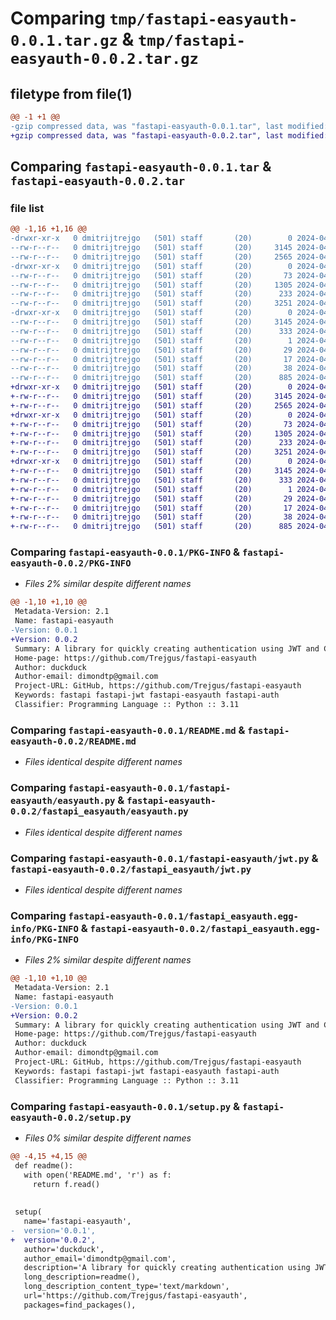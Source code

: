 # Comparing `tmp/fastapi-easyauth-0.0.1.tar.gz` & `tmp/fastapi-easyauth-0.0.2.tar.gz`

## filetype from file(1)

```diff
@@ -1 +1 @@
-gzip compressed data, was "fastapi-easyauth-0.0.1.tar", last modified: Fri Apr  5 16:09:21 2024, max compression
+gzip compressed data, was "fastapi-easyauth-0.0.2.tar", last modified: Fri Apr 12 16:41:40 2024, max compression
```

## Comparing `fastapi-easyauth-0.0.1.tar` & `fastapi-easyauth-0.0.2.tar`

### file list

```diff
@@ -1,16 +1,16 @@
-drwxr-xr-x   0 dmitrijtrejgo   (501) staff       (20)        0 2024-04-05 16:09:21.128998 fastapi-easyauth-0.0.1/
--rw-r--r--   0 dmitrijtrejgo   (501) staff       (20)     3145 2024-04-05 16:09:21.129070 fastapi-easyauth-0.0.1/PKG-INFO
--rw-r--r--   0 dmitrijtrejgo   (501) staff       (20)     2565 2024-04-05 15:58:15.000000 fastapi-easyauth-0.0.1/README.md
-drwxr-xr-x   0 dmitrijtrejgo   (501) staff       (20)        0 2024-04-05 16:09:21.128296 fastapi-easyauth-0.0.1/fastapi-easyauth/
--rw-r--r--   0 dmitrijtrejgo   (501) staff       (20)       73 2024-04-05 15:42:05.000000 fastapi-easyauth-0.0.1/fastapi-easyauth/__init__.py
--rw-r--r--   0 dmitrijtrejgo   (501) staff       (20)     1305 2024-04-05 15:54:13.000000 fastapi-easyauth-0.0.1/fastapi-easyauth/easyauth.py
--rw-r--r--   0 dmitrijtrejgo   (501) staff       (20)      233 2024-04-04 18:40:07.000000 fastapi-easyauth-0.0.1/fastapi-easyauth/exp.py
--rw-r--r--   0 dmitrijtrejgo   (501) staff       (20)     3251 2024-04-05 15:41:51.000000 fastapi-easyauth-0.0.1/fastapi-easyauth/jwt.py
-drwxr-xr-x   0 dmitrijtrejgo   (501) staff       (20)        0 2024-04-05 16:09:21.128906 fastapi-easyauth-0.0.1/fastapi_easyauth.egg-info/
--rw-r--r--   0 dmitrijtrejgo   (501) staff       (20)     3145 2024-04-05 16:09:21.000000 fastapi-easyauth-0.0.1/fastapi_easyauth.egg-info/PKG-INFO
--rw-r--r--   0 dmitrijtrejgo   (501) staff       (20)      333 2024-04-05 16:09:21.000000 fastapi-easyauth-0.0.1/fastapi_easyauth.egg-info/SOURCES.txt
--rw-r--r--   0 dmitrijtrejgo   (501) staff       (20)        1 2024-04-05 16:09:21.000000 fastapi-easyauth-0.0.1/fastapi_easyauth.egg-info/dependency_links.txt
--rw-r--r--   0 dmitrijtrejgo   (501) staff       (20)       29 2024-04-05 16:09:21.000000 fastapi-easyauth-0.0.1/fastapi_easyauth.egg-info/requires.txt
--rw-r--r--   0 dmitrijtrejgo   (501) staff       (20)       17 2024-04-05 16:09:21.000000 fastapi-easyauth-0.0.1/fastapi_easyauth.egg-info/top_level.txt
--rw-r--r--   0 dmitrijtrejgo   (501) staff       (20)       38 2024-04-05 16:09:21.129262 fastapi-easyauth-0.0.1/setup.cfg
--rw-r--r--   0 dmitrijtrejgo   (501) staff       (20)      885 2024-04-05 15:58:21.000000 fastapi-easyauth-0.0.1/setup.py
+drwxr-xr-x   0 dmitrijtrejgo   (501) staff       (20)        0 2024-04-12 16:41:40.770972 fastapi-easyauth-0.0.2/
+-rw-r--r--   0 dmitrijtrejgo   (501) staff       (20)     3145 2024-04-12 16:41:40.771038 fastapi-easyauth-0.0.2/PKG-INFO
+-rw-r--r--   0 dmitrijtrejgo   (501) staff       (20)     2565 2024-04-12 16:40:03.000000 fastapi-easyauth-0.0.2/README.md
+drwxr-xr-x   0 dmitrijtrejgo   (501) staff       (20)        0 2024-04-12 16:41:40.770360 fastapi-easyauth-0.0.2/fastapi_easyauth/
+-rw-r--r--   0 dmitrijtrejgo   (501) staff       (20)       73 2024-04-12 16:38:49.000000 fastapi-easyauth-0.0.2/fastapi_easyauth/__init__.py
+-rw-r--r--   0 dmitrijtrejgo   (501) staff       (20)     1305 2024-04-12 16:38:49.000000 fastapi-easyauth-0.0.2/fastapi_easyauth/easyauth.py
+-rw-r--r--   0 dmitrijtrejgo   (501) staff       (20)      233 2024-04-12 16:38:49.000000 fastapi-easyauth-0.0.2/fastapi_easyauth/exp.py
+-rw-r--r--   0 dmitrijtrejgo   (501) staff       (20)     3251 2024-04-12 16:38:49.000000 fastapi-easyauth-0.0.2/fastapi_easyauth/jwt.py
+drwxr-xr-x   0 dmitrijtrejgo   (501) staff       (20)        0 2024-04-12 16:41:40.770879 fastapi-easyauth-0.0.2/fastapi_easyauth.egg-info/
+-rw-r--r--   0 dmitrijtrejgo   (501) staff       (20)     3145 2024-04-12 16:41:40.000000 fastapi-easyauth-0.0.2/fastapi_easyauth.egg-info/PKG-INFO
+-rw-r--r--   0 dmitrijtrejgo   (501) staff       (20)      333 2024-04-12 16:41:40.000000 fastapi-easyauth-0.0.2/fastapi_easyauth.egg-info/SOURCES.txt
+-rw-r--r--   0 dmitrijtrejgo   (501) staff       (20)        1 2024-04-12 16:41:40.000000 fastapi-easyauth-0.0.2/fastapi_easyauth.egg-info/dependency_links.txt
+-rw-r--r--   0 dmitrijtrejgo   (501) staff       (20)       29 2024-04-12 16:41:40.000000 fastapi-easyauth-0.0.2/fastapi_easyauth.egg-info/requires.txt
+-rw-r--r--   0 dmitrijtrejgo   (501) staff       (20)       17 2024-04-12 16:41:40.000000 fastapi-easyauth-0.0.2/fastapi_easyauth.egg-info/top_level.txt
+-rw-r--r--   0 dmitrijtrejgo   (501) staff       (20)       38 2024-04-12 16:41:40.771236 fastapi-easyauth-0.0.2/setup.cfg
+-rw-r--r--   0 dmitrijtrejgo   (501) staff       (20)      885 2024-04-12 16:38:49.000000 fastapi-easyauth-0.0.2/setup.py
```

### Comparing `fastapi-easyauth-0.0.1/PKG-INFO` & `fastapi-easyauth-0.0.2/PKG-INFO`

 * *Files 2% similar despite different names*

```diff
@@ -1,10 +1,10 @@
 Metadata-Version: 2.1
 Name: fastapi-easyauth
-Version: 0.0.1
+Version: 0.0.2
 Summary: A library for quickly creating authentication using JWT and Cookies
 Home-page: https://github.com/Trejgus/fastapi-easyauth
 Author: duckduck
 Author-email: dimondtp@gmail.com
 Project-URL: GitHub, https://github.com/Trejgus/fastapi-easyauth
 Keywords: fastapi fastapi-jwt fastapi-easyauth fastapi-auth
 Classifier: Programming Language :: Python :: 3.11
```

### Comparing `fastapi-easyauth-0.0.1/README.md` & `fastapi-easyauth-0.0.2/README.md`

 * *Files identical despite different names*

### Comparing `fastapi-easyauth-0.0.1/fastapi-easyauth/easyauth.py` & `fastapi-easyauth-0.0.2/fastapi_easyauth/easyauth.py`

 * *Files identical despite different names*

### Comparing `fastapi-easyauth-0.0.1/fastapi-easyauth/jwt.py` & `fastapi-easyauth-0.0.2/fastapi_easyauth/jwt.py`

 * *Files identical despite different names*

### Comparing `fastapi-easyauth-0.0.1/fastapi_easyauth.egg-info/PKG-INFO` & `fastapi-easyauth-0.0.2/fastapi_easyauth.egg-info/PKG-INFO`

 * *Files 2% similar despite different names*

```diff
@@ -1,10 +1,10 @@
 Metadata-Version: 2.1
 Name: fastapi-easyauth
-Version: 0.0.1
+Version: 0.0.2
 Summary: A library for quickly creating authentication using JWT and Cookies
 Home-page: https://github.com/Trejgus/fastapi-easyauth
 Author: duckduck
 Author-email: dimondtp@gmail.com
 Project-URL: GitHub, https://github.com/Trejgus/fastapi-easyauth
 Keywords: fastapi fastapi-jwt fastapi-easyauth fastapi-auth
 Classifier: Programming Language :: Python :: 3.11
```

### Comparing `fastapi-easyauth-0.0.1/setup.py` & `fastapi-easyauth-0.0.2/setup.py`

 * *Files 0% similar despite different names*

```diff
@@ -4,15 +4,15 @@
 def readme():
   with open('README.md', 'r') as f:
     return f.read()
 
 
 setup(
   name='fastapi-easyauth',
-  version='0.0.1',
+  version='0.0.2',
   author='duckduck',
   author_email='dimondtp@gmail.com',
   description='A library for quickly creating authentication using JWT and Cookies',
   long_description=readme(),
   long_description_content_type='text/markdown',
   url='https://github.com/Trejgus/fastapi-easyauth',
   packages=find_packages(),
```

